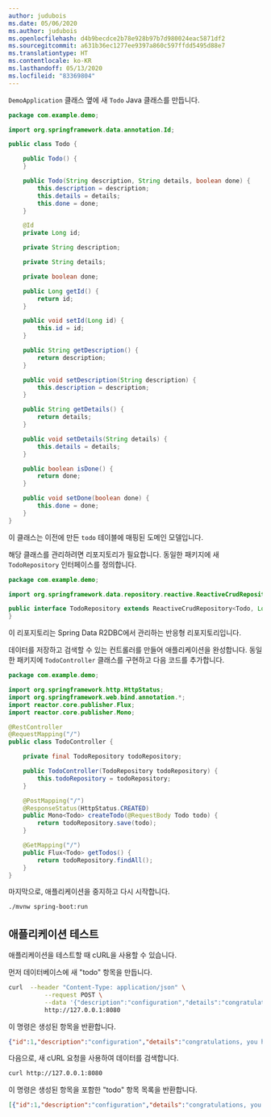 ```yaml
---
author: judubois
ms.date: 05/06/2020
ms.author: judubois
ms.openlocfilehash: d4b9becdce2b78e928b97b7d980024eac5871df2
ms.sourcegitcommit: a631b36ec1277ee9397a860c597ffdd5495d88e7
ms.translationtype: HT
ms.contentlocale: ko-KR
ms.lasthandoff: 05/13/2020
ms.locfileid: "83369804"
---
```

`DemoApplication` 클래스 옆에 새 `Todo` Java 클래스를 만듭니다.

```java
package com.example.demo;

import org.springframework.data.annotation.Id;

public class Todo {

    public Todo() {
    }

    public Todo(String description, String details, boolean done) {
        this.description = description;
        this.details = details;
        this.done = done;
    }

    @Id
    private Long id;

    private String description;

    private String details;

    private boolean done;

    public Long getId() {
        return id;
    }

    public void setId(Long id) {
        this.id = id;
    }

    public String getDescription() {
        return description;
    }

    public void setDescription(String description) {
        this.description = description;
    }

    public String getDetails() {
        return details;
    }

    public void setDetails(String details) {
        this.details = details;
    }

    public boolean isDone() {
        return done;
    }

    public void setDone(boolean done) {
        this.done = done;
    }
}
```

이 클래스는 이전에 만든 `todo` 테이블에 매핑된 도메인 모델입니다.

해당 클래스를 관리하려면 리포지토리가 필요합니다. 동일한 패키지에 새 `TodoRepository` 인터페이스를 정의합니다.

```java
package com.example.demo;

import org.springframework.data.repository.reactive.ReactiveCrudRepository;

public interface TodoRepository extends ReactiveCrudRepository<Todo, Long> {
}
```

이 리포지토리는 Spring Data R2DBC에서 관리하는 반응형 리포지토리입니다.

데이터를 저장하고 검색할 수 있는 컨트롤러를 만들어 애플리케이션을 완성합니다. 동일한 패키지에 `TodoController` 클래스를 구현하고 다음 코드를 추가합니다.

```java
package com.example.demo;

import org.springframework.http.HttpStatus;
import org.springframework.web.bind.annotation.*;
import reactor.core.publisher.Flux;
import reactor.core.publisher.Mono;

@RestController
@RequestMapping("/")
public class TodoController {

    private final TodoRepository todoRepository;

    public TodoController(TodoRepository todoRepository) {
        this.todoRepository = todoRepository;
    }

    @PostMapping("/")
    @ResponseStatus(HttpStatus.CREATED)
    public Mono<Todo> createTodo(@RequestBody Todo todo) {
        return todoRepository.save(todo);
    }

    @GetMapping("/")
    public Flux<Todo> getTodos() {
        return todoRepository.findAll();
    }
}
```

마지막으로, 애플리케이션을 중지하고 다시 시작합니다.

```bash
./mvnw spring-boot:run
```

## <a name="test-the-application"></a>애플리케이션 테스트

애플리케이션을 테스트할 때 cURL을 사용할 수 있습니다.

먼저 데이터베이스에 새 "todo" 항목을 만듭니다.

```bash
curl  --header "Content-Type: application/json" \
          --request POST \
          --data '{"description":"configuration","details":"congratulations, you have set up R2DBC correctly!","done": "true"}' \
          http://127.0.0.1:8080
```

이 명령은 생성된 항목을 반환합니다.

```json
{"id":1,"description":"configuration","details":"congratulations, you have set up R2DBC correctly!","done":true}
```

다음으로, 새 cURL 요청을 사용하여 데이터를 검색합니다.

```bash
curl http://127.0.0.1:8080
```

이 명령은 생성된 항목을 포함한 "todo" 항목 목록을 반환합니다.

```json
[{"id":1,"description":"configuration","details":"congratulations, you have set up R2DBC correctly!","done":true}]
```

